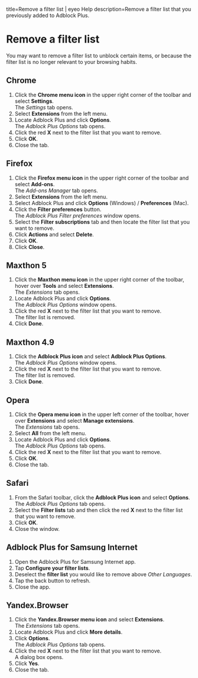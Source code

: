 title=Remove a filter list | eyeo Help
description=Remove a filter list that you previously added to Adblock Plus.

# Remove a filter list

You may want to remove a filter list to unblock certain items, or because the filter list is no longer relevant to your browsing habits.

## Chrome

1. Click the **Chrome menu icon** in the upper right corner of the toolbar and select **Settings**.
<br>The *Settings* tab opens.
2. Select **Extensions** from the left menu.
3. Locate Adblock Plus and click **Options**.
<br>The *Adblock Plus Options* tab opens.
4. Click the red **X** next to the filter list that you want to remove.
5. Click **OK**.
6. Close the tab.

## Firefox

1. Click the **Firefox menu icon** in the upper right corner of the toolbar and select **Add-ons**.
<br>The *Add-ons Manager* tab opens.
2. Select **Extensions** from the left menu.
3. Select Adblock Plus and click **Options** (Windows) / **Preferences** (Mac).
4. Click the **Filter preferences** button.
<br>The *Adblock Plus Filter preferences* window opens.
5. Select the **Filter subscriptions** tab and then locate the filter list that you want to remove.
6. Click **Actions** and select **Delete**.
7. Click **OK**.
8. Click **Close**.

## Maxthon 5

1. Click the **Maxthon menu icon** in the upper right corner of the toolbar, hover over **Tools** and select **Extensions**.
<br>The *Extensions* tab opens.
2. Locate Adblock Plus and click **Options**.
<br>The *Adblock Plus Options* window opens.
3. Click the red **X** next to the filter list that you want to remove.
<br>The filter list is removed.
4. Click **Done**.

## Maxthon 4.9

1. Click the **Adblock Plus icon** and select **Adblock Plus Options**.
<br>The *Adblock Plus Options* window opens.
2. Click the red **X** next to the filter list that you want to remove.
<br>The filter list is removed.
3. Click **Done**.

## Opera

1.  Click the **Opera menu icon** in the upper left corner of the toolbar, hover over **Extensions** and select **Manage extensions**.
<br>The *Extensions* tab opens.
2. Select **All** from the left menu.
3. Locate Adblock Plus and click **Options**.
<br>The *Adblock Plus Options* tab opens.
4. Click the red **X** next to the filter list that you want to remove.
5. Click **OK**.
6. Close the tab.

## Safari

1. From the Safari toolbar, click the **Adblock Plus icon** and select **Options**.
<br>The *Adblock Plus Options* tab opens.
2. Select the **Filter lists** tab and then click the red **X** next to the filter list that you want to remove.
3. Click **OK**.
4. Close the window.

## Adblock Plus for Samsung Internet

1. Open the Adblock Plus for Samsung Internet app.
2. Tap **Configure your filter lists**.
3. Deselect the **filter list** you would like to remove above *Other Languages*.
4. Tap the back button to refresh.
5. Close the app.

## Yandex.Browser

1. Click the **Yandex.Browser menu icon** and select **Extensions**.
<br>The *Extensions* tab opens.
2. Locate Adblock Plus and click **More details**.
3. Click **Options**.
<br>The *Adblock Plus Options* tab opens.
4. Click the red **X** next to the filter list that you want to remove.
<br>A dialog box opens.
5. Click **Yes**.
6. Close the tab.
